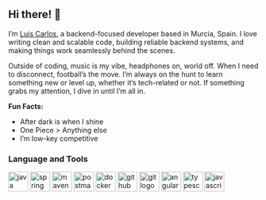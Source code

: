 ## Hi there! 👋

I’m [Luis Carlos](https://luisworks.dev), a backend-focused developer based in Murcia, Spain.
I love writing clean and scalable code, building reliable backend systems, and making things work seamlessly behind the scenes.

Outside of coding, music is my vibe, headphones on, world off. When I need to disconnect, football’s the move. I’m always on the hunt to learn something new or level up, whether it’s tech-related or not. If something grabs my attention, I dive in until I’m all in.

**Fun Facts:**

-   After dark is when I shine
-   One Piece > Anything else
-   I’m low-key competitive

### Language and Tools

<div align="left">
  <img src="https://cdn.jsdelivr.net/gh/devicons/devicon/icons/java/java-original.svg" width="40" height="40" alt="java logo" />
  <img src="https://cdn.jsdelivr.net/gh/devicons/devicon/icons/spring/spring-original.svg" width="40" height="40" alt="spring logo" />
  <img src="https://cdn.jsdelivr.net/gh/devicons/devicon/icons/maven/maven-original.svg" width="40" height="40" alt="maven logo" />
  <img src="https://cdn.jsdelivr.net/gh/devicons/devicon/icons/postman/postman-original.svg" width="40" height="40" alt="postman logo" />
  <img src="https://cdn.jsdelivr.net/gh/devicons/devicon/icons/docker/docker-original.svg" width="40" height="40" alt="docker logo" />
  <img src="https://cdn.jsdelivr.net/gh/devicons/devicon/icons/github/github-original.svg" width="40" height="40" alt="github logo" />
  <img src="https://cdn.jsdelivr.net/gh/devicons/devicon/icons/git/git-original.svg" width="40" height="40" alt="git logo" />
  <img src="https://cdn.jsdelivr.net/gh/devicons/devicon/icons/angularjs/angularjs-original.svg" width="40" height="40" alt="angularjs logo" />
  <img src="https://cdn.jsdelivr.net/gh/devicons/devicon/icons/typescript/typescript-original.svg" width="40" height="40" alt="typescript logo" />
  <img src="https://cdn.jsdelivr.net/gh/devicons/devicon/icons/javascript/javascript-original.svg" width="40" height="40" alt="javascript logo" />
</div>
